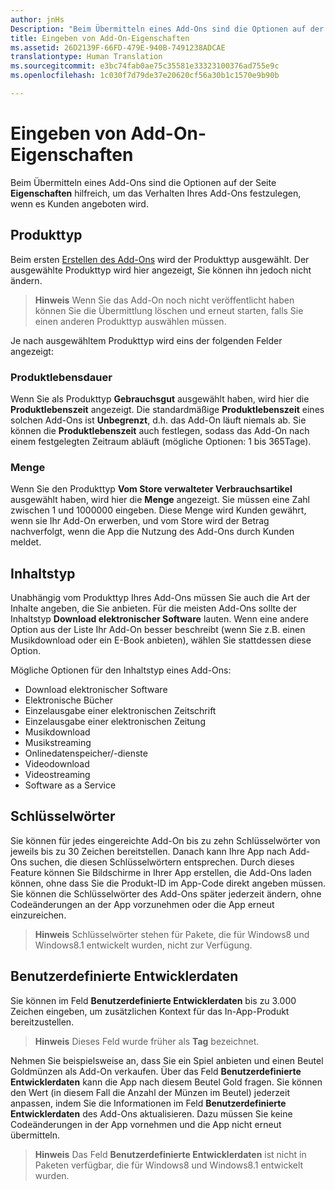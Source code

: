 ```yaml
---
author: jnHs
Description: "Beim Übermitteln eines Add-Ons sind die Optionen auf der Seite „Eigenschaften“ hilfreich, um das Verhalten Ihres Add-Ons festzulegen, wenn es Kunden angeboten wird."
title: Eingeben von Add-On-Eigenschaften
ms.assetid: 26D2139F-66FD-479E-940B-7491238ADCAE
translationtype: Human Translation
ms.sourcegitcommit: e3bc74fab0ae75c35581e33323100376ad755e9c
ms.openlocfilehash: 1c030f7d79de37e20620cf56a30b1c1570e9b90b

---
```


# Eingeben von Add-On-Eigenschaften


Beim Übermitteln eines Add-Ons sind die Optionen auf der Seite **Eigenschaften** hilfreich, um das Verhalten Ihres Add-Ons festzulegen, wenn es Kunden angeboten wird.

## Produkttyp

Beim ersten [Erstellen des Add-Ons](set-your-add-on-product-id.md) wird der Produkttyp ausgewählt. Der ausgewählte Produkttyp wird hier angezeigt, Sie können ihn jedoch nicht ändern.

> **Hinweis**  Wenn Sie das Add-On noch nicht veröffentlicht haben können Sie die Übermittlung löschen und erneut starten, falls Sie einen anderen Produkttyp auswählen müssen. 

Je nach ausgewähltem Produkttyp wird eins der folgenden Felder angezeigt:

### Produktlebensdauer
Wenn Sie als Produkttyp **Gebrauchsgut** ausgewählt haben, wird hier die **Produktlebenszeit** angezeigt. Die standardmäßige **Produktlebenszeit** eines solchen Add-Ons ist **Unbegrenzt**, d.h. das Add-On läuft niemals ab. Sie können die **Produktlebenszeit** auch festlegen, sodass das Add-On nach einem festgelegten Zeitraum abläuft (mögliche Optionen: 1 bis 365Tage). 

### Menge
Wenn Sie den Produkttyp **Vom Store verwalteter Verbrauchsartikel** ausgewählt haben, wird hier die **Menge** angezeigt. Sie müssen eine Zahl zwischen 1 und 1000000 eingeben. Diese Menge wird Kunden gewährt, wenn sie Ihr Add-On erwerben, und vom Store wird der Betrag nachverfolgt, wenn die App die Nutzung des Add-Ons durch Kunden meldet.

## Inhaltstyp

Unabhängig vom Produkttyp Ihres Add-Ons müssen Sie auch die Art der Inhalte angeben, die Sie anbieten. Für die meisten Add-Ons sollte der Inhaltstyp **Download elektronischer Software** lauten. Wenn eine andere Option aus der Liste Ihr Add-On besser beschreibt (wenn Sie z.B. einen Musikdownload oder ein E-Book anbieten), wählen Sie stattdessen diese Option. 

Mögliche Optionen für den Inhaltstyp eines Add-Ons:

-   Download elektronischer Software
-   Elektronische Bücher
-   Einzelausgabe einer elektronischen Zeitschrift
-   Einzelausgabe einer elektronischen Zeitung
-   Musikdownload
-   Musikstreaming
-   Onlinedatenspeicher/-dienste
-   Videodownload
-   Videostreaming
-   Software as a Service

## Schlüsselwörter

Sie können für jedes eingereichte Add-On bis zu zehn Schlüsselwörter von jeweils bis zu 30 Zeichen bereitstellen. Danach kann Ihre App nach Add-Ons suchen, die diesen Schlüsselwörtern entsprechen. Durch dieses Feature können Sie Bildschirme in Ihrer App erstellen, die Add-Ons laden können, ohne dass Sie die Produkt-ID im App-Code direkt angeben müssen. Sie können die Schlüsselwörter des Add-Ons später jederzeit ändern, ohne Codeänderungen an der App vorzunehmen oder die App erneut einzureichen.

> **Hinweis**  Schlüsselwörter stehen für Pakete, die für Windows8 und Windows8.1 entwickelt wurden, nicht zur Verfügung.

## Benutzerdefinierte Entwicklerdaten

Sie können im Feld **Benutzerdefinierte Entwicklerdaten** bis zu 3.000 Zeichen eingeben, um zusätzlichen Kontext für das In-App-Produkt bereitzustellen.

> **Hinweis** Dieses Feld wurde früher als **Tag** bezeichnet.

Nehmen Sie beispielsweise an, dass Sie ein Spiel anbieten und einen Beutel Goldmünzen als Add-On verkaufen. Über das Feld **Benutzerdefinierte Entwicklerdaten** kann die App nach diesem Beutel Gold fragen. Sie können den Wert (in diesem Fall die Anzahl der Münzen im Beutel) jederzeit anpassen, indem Sie die Informationen im Feld **Benutzerdefinierte Entwicklerdaten** des Add-Ons aktualisieren. Dazu müssen Sie keine Codeänderungen in der App vornehmen und die App nicht erneut übermitteln.

> **Hinweis**  Das Feld **Benutzerdefinierte Entwicklerdaten** ist nicht in Paketen verfügbar, die für Windows8 und Windows8.1 entwickelt wurden.

 

 

 







<!--HONumber=Aug16_HO5-->



